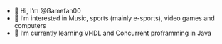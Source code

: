 - 👋 Hi, I’m @Gamefan00
- 👀 I’m interested in Music, sports (mainly e-sports), video games and computers
- 🌱 I’m currently learning VHDL and Concurrent proframming in Java

<!---
Gamefan00/Gamefan00 is a ✨ special ✨ repository because its `README.md` (this file) appears on your GitHub profile.
You can click the Preview link to take a look at your changes.
--->
